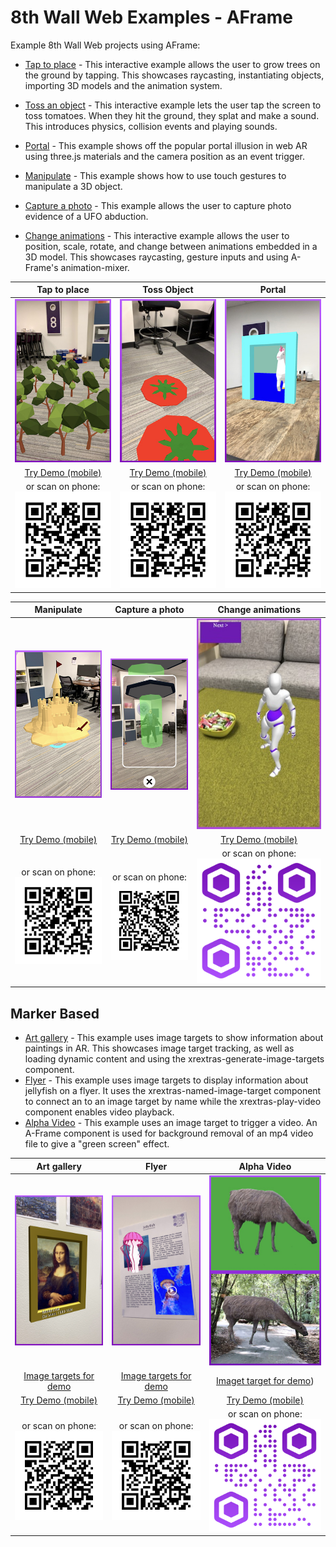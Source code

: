 # 8th Wall Web Examples - AFrame

Example 8th Wall Web projects using AFrame:

* [Tap to place](https://github.com/8thwall/web/tree/master/examples/aframe/placeground) - This interactive example allows the user to grow trees on the ground by tapping. This showcases raycasting, instantiating objects, importing 3D models and the animation system.

* [Toss an object](https://github.com/8thwall/web/tree/master/examples/aframe/tossobject) - This interactive example lets the user tap the screen to toss tomatoes. When they hit the ground, they splat and make a sound. This introduces physics, collision events and playing sounds.

* [Portal](https://github.com/8thwall/web/tree/master/examples/aframe/portal) - This example shows off the popular portal illusion in web AR using three.js materials and the camera position as an event trigger.

* [Manipulate](https://github.com/8thwall/web/tree/master/examples/aframe/manipulate) - This example shows how to use touch gestures to manipulate a 3D object.

* [Capture a photo](https://github.com/8thwall/web/tree/master/examples/aframe/capturephoto) - This example allows the user to capture photo evidence of a UFO abduction.

* [Change animations](https://github.com/8thwall/web/tree/master/examples/aframe/animation-mixer) - This interactive example allows the user to position, scale, rotate, and change between animations embedded in a 3D model. This showcases raycasting, gesture inputs and using A-Frame's animation-mixer.

Tap to place | Toss Object | Portal 
:----------: | :---------: | :----: 
![tapplace-screenshot](../../images/screenshot-tap.jpg) | ![toss-screenshot](../../images/screenshot-toss.jpg) | ![portal-screenshot](../../images/screenshot-portal.jpg)
[Try Demo (mobile)](https://apps.8thwall.com/8thWall/aframe_placeground) | [Try Demo (mobile)](https://apps.8thwall.com/8thWall/aframe_tossobject) | [Try Demo (mobile)](https://apps.8thwall.com/8thWall/aframe_portal)
or scan on phone:<br> ![QR1](../../images/qr-placeground.png) | or scan on phone:<br> ![QR2](../../images/qr-tossobject.png) | or scan on phone:<br> ![QR3](../../images/qr-portal.png)

Manipulate | Capture a photo | Change animations
:--------: | :-------------: | :-------------:
![manipulate-screenshot](../../images/screenshot-manipulate.jpg) | ![capture-screenshot](../../images/screenshot-capture.jpg) | ![animation-screenshot](../../images/screenshot-animation.jpg)
[Try Demo (mobile)](https://apps.8thwall.com/8thWall/aframe_manipulate) | [Try Demo (mobile)](https://apps.8thwall.com/8thWall/aframe_capturephoto) | [Try Demo (mobile)](https://apps.8thwall.com/8thWall/aframe_animation)
or scan on phone:<br> ![QR2](../../images/qr-manipulate.png) | or scan on phone:<br> ![QR2](../../images/qr-capturephoto.png) | or scan on phone:<br> ![QR3](../../images/qr-animation.png)

## Marker Based

* [Art gallery](https://github.com/8thwall/web/tree/master/examples/aframe/artgallery) - This example uses image targets to show information about paintings in AR. This showcases image target tracking, as well as loading dynamic content and using the xrextras-generate-image-targets component.
* [Flyer](https://github.com/8thwall/web/tree/master/examples/aframe/flyer) - This example uses image targets to display information about jellyfish on a flyer. It uses the xrextras-named-image-target component to connect an <a-entity> to an image target by name while the xrextras-play-video component enables video playback.
* [Alpha Video](https://github.com/8thwall/web/tree/master/examples/aframe/alpha-video) - This example uses an image target to trigger a video. An A-Frame component is used for background removal of an mp4 video file to give a "green screen" effect.

| Art gallery | Flyer | Alpha Video
| :---------: | :---: | :---------:
| ![artgallery-screenshot](../../images/screenshot-artgallery.jpg) | ![flyer-screenshot](../../images/screenshot-flyer.jpg) | ![alpha-screenshot](../../images/screenshot-alpha-video.jpg)
| [Image targets for demo](./artgallery/gallery.jpg) | [Image targets for demo](./flyer/flyer.jpg) | [Imaget target for demo](./alpha-video/targets/outside.jpg))
| [Try Demo (mobile)](https://apps.8thwall.com/8thWall/aframe_artgallery) | [Try Demo (mobile)](https://apps.8thwall.com/8thWall/aframe_flyer) | [Try Demo (mobile)](https://apps.8thwall.com/8thWall/aframe_alpha_video)
| or scan on phone:<br> ![QR1](../../images/qr-artgallery.png) | or scan on phone:<br> ![QR2](../../images/qr-flyer.png) | or scan on phone:<br> ![QR3](../../images/qr-alpha-video.png)
